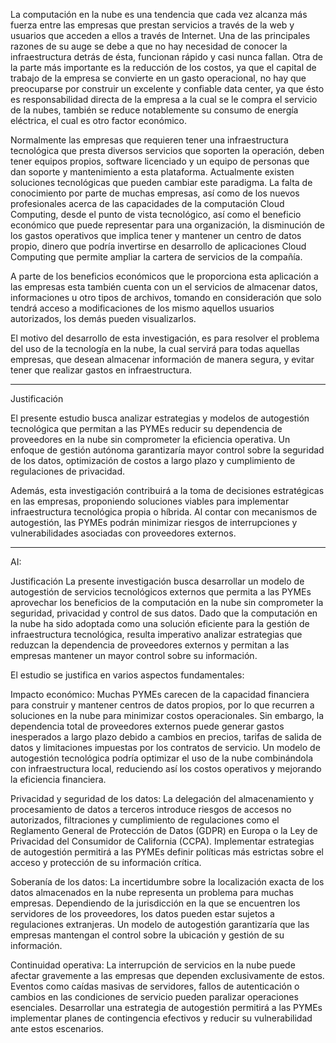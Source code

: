 La computación en la nube es una tendencia que cada vez alcanza más fuerza entre las empresas que prestan servicios a través de la web y usuarios que acceden a ellos a través de Internet. Una de las principales razones de su auge se debe a que no hay necesidad de conocer la infraestructura detrás de ésta, funcionan rápido y casi nunca fallan. Otra de la parte más importante es la reducción de los costos, ya que el capital de trabajo de la empresa se convierte en un gasto operacional, no hay que preocuparse por construir un excelente y confiable data center, ya que ésto es responsabilidad directa de la empresa a la cual se le compra el servicio de la nubes, también se reduce notablemente su consumo de energía eléctrica, el cual es otro factor económico.

Normalmente las empresas que requieren tener una infraestructura tecnológica que presta diversos servicios que soporten la operación, deben tener equipos propios, software licenciado y un equipo de personas que dan soporte y mantenimiento a esta plataforma. Actualmente existen soluciones tecnológicas que pueden cambiar este paradigma. La falta de conocimiento por parte de muchas empresas, así como de los nuevos profesionales acerca de las capacidades de la computación Cloud Computing, desde el punto de vista tecnológico, así como el beneficio económico que puede representar para una organización, la disminución de los gastos operativos que implica tener y mantener un centro de datos propio, dinero que podría invertirse en desarrollo de aplicaciones Cloud Computing que permite ampliar la cartera de servicios de la compañía.

A parte de los beneficios económicos que le proporciona esta aplicación a las empresas esta también cuenta con un el servicios de almacenar datos, informaciones u otro tipos de archivos, tomando en consideración que solo tendrá acceso a modificaciones de los mismo aquellos usuarios autorizados, los demás pueden visualizarlos.

El motivo del desarrollo de esta investigación, es para resolver el problema del uso de la tecnología en la nube, la cual servirá para todas aquellas empresas, que desean almacenar información de manera segura, y evitar tener que realizar gastos en infraestructura.

---
Justificación

El presente estudio busca analizar estrategias y modelos de autogestión tecnológica que permitan a las PYMEs reducir su dependencia de proveedores en la nube sin comprometer la eficiencia operativa. Un enfoque de gestión autónoma garantizaría mayor control sobre la seguridad de los datos, optimización de costos a largo plazo y cumplimiento de regulaciones de privacidad.

Además, esta investigación contribuirá a la toma de decisiones estratégicas en las empresas, proponiendo soluciones viables para implementar infraestructura tecnológica propia o híbrida. Al contar con mecanismos de autogestión, las PYMEs podrán minimizar riesgos de interrupciones y vulnerabilidades asociadas con proveedores externos.

---

AI:

Justificación
La presente investigación busca desarrollar un modelo de autogestión de servicios tecnológicos externos que permita a las PYMEs aprovechar los beneficios de la computación en la nube sin comprometer la seguridad, privacidad y control de sus datos. Dado que la computación en la nube ha sido adoptada como una solución eficiente para la gestión de infraestructura tecnológica, resulta imperativo analizar estrategias que reduzcan la dependencia de proveedores externos y permitan a las empresas mantener un mayor control sobre su información.

El estudio se justifica en varios aspectos fundamentales:

Impacto económico: Muchas PYMEs carecen de la capacidad financiera para construir y mantener centros de datos propios, por lo que recurren a soluciones en la nube para minimizar costos operacionales. Sin embargo, la dependencia total de proveedores externos puede generar gastos inesperados a largo plazo debido a cambios en precios, tarifas de salida de datos y limitaciones impuestas por los contratos de servicio. Un modelo de autogestión tecnológica podría optimizar el uso de la nube combinándola con infraestructura local, reduciendo así los costos operativos y mejorando la eficiencia financiera.

Privacidad y seguridad de los datos: La delegación del almacenamiento y procesamiento de datos a terceros introduce riesgos de accesos no autorizados, filtraciones y cumplimiento de regulaciones como el Reglamento General de Protección de Datos (GDPR) en Europa o la Ley de Privacidad del Consumidor de California (CCPA). Implementar estrategias de autogestión permitirá a las PYMEs definir políticas más estrictas sobre el acceso y protección de su información crítica.

Soberanía de los datos: La incertidumbre sobre la localización exacta de los datos almacenados en la nube representa un problema para muchas empresas. Dependiendo de la jurisdicción en la que se encuentren los servidores de los proveedores, los datos pueden estar sujetos a regulaciones extranjeras. Un modelo de autogestión garantizaría que las empresas mantengan el control sobre la ubicación y gestión de su información.

Continuidad operativa: La interrupción de servicios en la nube puede afectar gravemente a las empresas que dependen exclusivamente de estos. Eventos como caídas masivas de servidores, fallos de autenticación o cambios en las condiciones de servicio pueden paralizar operaciones esenciales. Desarrollar una estrategia de autogestión permitirá a las PYMEs implementar planes de contingencia efectivos y reducir su vulnerabilidad ante estos escenarios.
